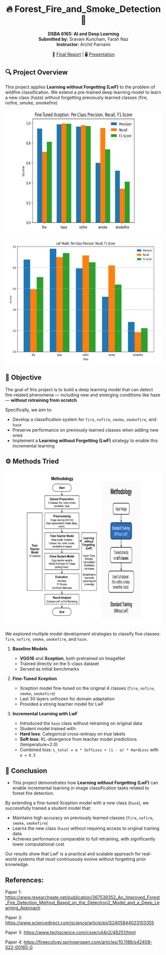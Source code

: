 <div align="center">
 
 <h1> 🔥  Forest_Fire_and_Smoke_Detection  💨</h1>
</div>
<p align="center">
<strong>DSBA 6165: AI and Deep Learning</strong><br> 
<strong>Submitted by:</strong> Sravani Kuncham, Farah Naz  <br>
<strong>Instructor:</strong> Archit Parnami  
</p>
<p align="center">
  📄 <a href= "DSBA_6165_Final_Report.pdf"> Final Report</a> | 🖥️ <a href = "Final_Project_Presentation_Incremental_Deep_Learning_for_Fire_Smoke_and_Haze_Detection.pdf">Presentation</a>
 </p>                                                 

## 🔍 Project Overview
This project applies **Learning without Forgetting (LwF)** to the problem of wildfire classification. We extend a pre-trained deep learning model to learn a new class (haze) without forgetting previously learned classes (fire, nofire, smoke, smokefire)

<p align="center">
  <img width="950" height="400" src="https://raw.githubusercontent.com/sravanikuncham466/DSBA_6165_Forest_Fire_and_Smoke_Detection/main/Fine%20tune%20Xception.png">
</p>
<p align="center">
<img width="800" height="400" src="https://github.com/sravanikuncham466/DSBA_6165_Forest_Fire_and_Smoke_Detection/blob/main/LWF%20model.png"> 
</p>

## 📌 Objective

The goal of this project is to build a deep learning model that can detect fire-related phenomena — including new and emerging conditions like haze — **without retraining from scratch**.
 
Specifically, we aim to:
- Develop a classification system for `fire`, `nofire`, `smoke`, `smokefire`, and `haze`
- Preserve performance on previously learned classes when adding new ones
- Implement a **Learning without Forgetting (LwF)** strategy to enable this incremental learning

## ⚙️ Methods Tried

<p align="center">
<img width="900" height="500" src="https://github.com/sravanikuncham466/DSBA_6165_Forest_Fire_and_Smoke_Detection/blob/main/Methodology.png">
</p>

We explored multiple model development strategies to classify five classes: `fire`, `nofire`, `smoke`, `smokefire`, and `haze`.
 
1. **Baseline Models** 
   - **VGG16** and **Xception**, both pretrained on ImageNet 
   - Trained directly on the 5-class dataset 
   - Served as initial benchmarks
 
2. **Fine-Tuned Xception** 
   - Xception model fine-tuned on the original 4 classes (`fire`, `nofire`, `smoke`, `smokefire`) 
   - Last 30 layers unfrozen for domain adaptation 
   - Provided a strong teacher model for LwF
 
3. **Incremental Learning with LwF** 
   - Introduced the `haze` class without retraining on original data 
   - Student model trained with:
 	- **Hard loss**: Categorical cross-entropy on true labels
 	- **Soft loss**: KL-divergence from teacher model predictions (temperature=2.0) 
   - Combined loss: `L_total = α * SoftLoss + (1 - α) * HardLoss` with `α = 0.5`

## 🧠 Conclusion
 
- This project demonstrates how **Learning without Forgetting (LwF)** can enable incremental learning in image classification tasks related to forest fire detection.
 
By extending a fine-tuned Xception model with a new class (`haze`), we successfully trained a student model that:
- Maintains high accuracy on previously learned classes (`fire`, `nofire`, `smoke`, `smokefire`)
- Learns the new class (`haze`) without requiring access to original training data
- Achieves performance comparable to full retraining, with significantly lower computational cost
 
Our results show that LwF is a practical and scalable approach for real-world systems that must continuously evolve without forgetting prior knowledge.
 
## References:
Paper 1: https://www.researchgate.net/publication/367539352_An_Improved_Forest_Fire_Detection_Method_Based_on_the_Detectron2_Model_and_a_Deep_Learning_Approach

Paper 2: 
https://www.sciencedirect.com/science/article/pii/S2405844023103355

Paper 3:
https://www.techscience.com/csse/v44n2/48251/html

Paper 4:
https://fireecology.springeropen.com/articles/10.1186/s42408-022-00165-0


